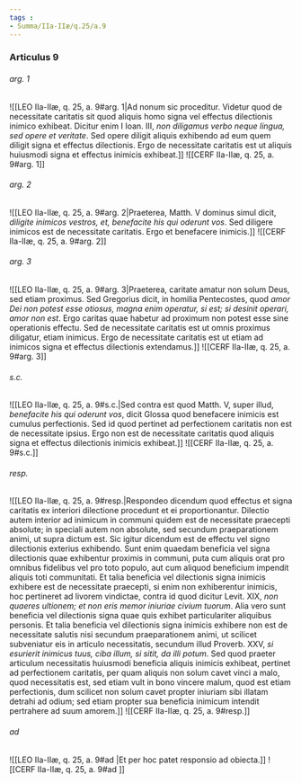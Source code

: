 ```yaml
---
tags : 
- Summa/IIa-IIæ/q.25/a.9
---
```


### Articulus 9

###### arg. 1
![[LEO IIa-IIæ, q. 25, a. 9#arg. 1|Ad nonum sic proceditur. Videtur quod de necessitate caritatis sit quod aliquis homo signa vel effectus dilectionis inimico exhibeat. Dicitur enim I Ioan. III, *non diligamus verbo neque lingua, sed opere et veritate*. Sed opere diligit aliquis exhibendo ad eum quem diligit signa et effectus dilectionis. Ergo de necessitate caritatis est ut aliquis huiusmodi signa et effectus inimicis exhibeat.]]
![[CERF IIa-IIæ, q. 25, a. 9#arg. 1]]

###### arg. 2
![[LEO IIa-IIæ, q. 25, a. 9#arg. 2|Praeterea, Matth. V dominus simul dicit, *diligite inimicos vestros, et, benefacite his qui oderunt vos*. Sed diligere inimicos est de necessitate caritatis. Ergo et benefacere inimicis.]]
![[CERF IIa-IIæ, q. 25, a. 9#arg. 2]]

###### arg. 3
![[LEO IIa-IIæ, q. 25, a. 9#arg. 3|Praeterea, caritate amatur non solum Deus, sed etiam proximus. Sed Gregorius dicit, in homilia Pentecostes, quod *amor Dei non potest esse otiosus, magna enim operatur, si est; si desinit operari, amor non est*. Ergo caritas quae habetur ad proximum non potest esse sine operationis effectu. Sed de necessitate caritatis est ut omnis proximus diligatur, etiam inimicus. Ergo de necessitate caritatis est ut etiam ad inimicos signa et effectus dilectionis extendamus.]]
![[CERF IIa-IIæ, q. 25, a. 9#arg. 3]]

###### s.c.
![[LEO IIa-IIæ, q. 25, a. 9#s.c.|Sed contra est quod Matth. V, super illud, *benefacite his qui oderunt vos*, dicit Glossa quod benefacere inimicis est cumulus perfectionis. Sed id quod pertinet ad perfectionem caritatis non est de necessitate ipsius. Ergo non est de necessitate caritatis quod aliquis signa et effectus dilectionis inimicis exhibeat.]]
![[CERF IIa-IIæ, q. 25, a. 9#s.c.]]

###### resp.
![[LEO IIa-IIæ, q. 25, a. 9#resp.|Respondeo dicendum quod effectus et signa caritatis ex interiori dilectione procedunt et ei proportionantur. Dilectio autem interior ad inimicum in communi quidem est de necessitate praecepti absolute; in speciali autem non absolute, sed secundum praeparationem animi, ut supra dictum est. Sic igitur dicendum est de effectu vel signo dilectionis exterius exhibendo. Sunt enim quaedam beneficia vel signa dilectionis quae exhibentur proximis in communi, puta cum aliquis orat pro omnibus fidelibus vel pro toto populo, aut cum aliquod beneficium impendit aliquis toti communitati. Et talia beneficia vel dilectionis signa inimicis exhibere est de necessitate praecepti, si enim non exhiberentur inimicis, hoc pertineret ad livorem vindictae, contra id quod dicitur Levit. XIX, *non quaeres ultionem; et non eris memor iniuriae civium tuorum*. Alia vero sunt beneficia vel dilectionis signa quae quis exhibet particulariter aliquibus personis. Et talia beneficia vel dilectionis signa inimicis exhibere non est de necessitate salutis nisi secundum praeparationem animi, ut scilicet subveniatur eis in articulo necessitatis, secundum illud Proverb. XXV, *si esurierit inimicus tuus, ciba illum, si sitit, da illi potum*. Sed quod praeter articulum necessitatis huiusmodi beneficia aliquis inimicis exhibeat, pertinet ad perfectionem caritatis, per quam aliquis non solum cavet vinci a malo, quod necessitatis est, sed etiam vult in bono vincere malum, quod est etiam perfectionis, dum scilicet non solum cavet propter iniuriam sibi illatam detrahi ad odium; sed etiam propter sua beneficia inimicum intendit pertrahere ad suum amorem.]]
![[CERF IIa-IIæ, q. 25, a. 9#resp.]]

###### ad 
![[LEO IIa-IIæ, q. 25, a. 9#ad |Et per hoc patet responsio ad obiecta.]]
![[CERF IIa-IIæ, q. 25, a. 9#ad ]]

